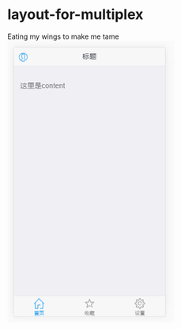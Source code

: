 # layout-for-multiplex
Eating my wings to make me tame
![Image text](https://raw.githubusercontent.com/hongmaju/light7Local/master/img/productShow/20170518152848.png)
